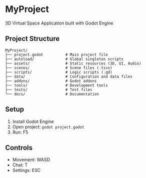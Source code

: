 # MyProject

3D Virtual Space Application built with Godot Engine

## Project Structure

```
MyProject/
├── project.godot          # Main project file
├── autoload/              # Global singleton scripts
├── assets/                # Static resources (3D, UI, Audio)
├── scenes/                # Scene files (.tscn)
├── scripts/               # Logic scripts (.gd)
├── data/                  # Configuration and data files
├── addons/                # Godot addons
├── tools/                 # Development tools
├── tests/                 # Test files
└── docs/                  # Documentation
```

## Setup

1. Install Godot Engine
2. Open project: `godot project.godot`
3. Run: F5

## Controls

- Movement: WASD
- Chat: T
- Settings: ESC
